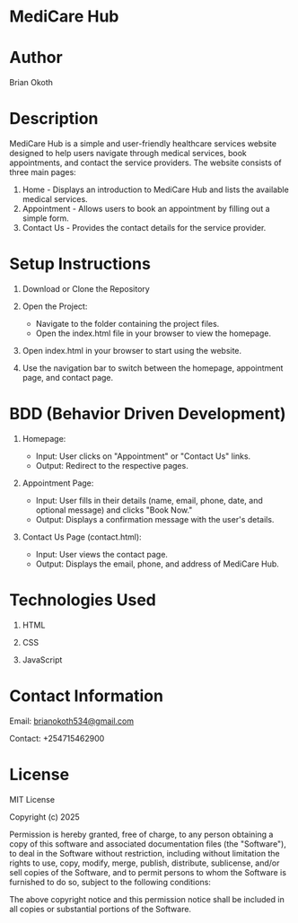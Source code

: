 # MediCare Hub

# Author

Brian Okoth

# Description

MediCare Hub is a simple and user-friendly healthcare services website designed to help users navigate through medical services, book appointments, and contact the service providers. The website consists of three main pages:

1. Home - Displays an introduction to MediCare Hub and lists the available medical services.
2. Appointment - Allows users to book an appointment by filling out a simple form.
3. Contact Us - Provides the contact details for the service provider.

# Setup Instructions

1. Download or Clone the Repository
2. Open the Project:

   - Navigate to the folder containing the project files.
   - Open the index.html file in your browser to view the homepage.

3. Open index.html in your browser to start using the website.
4. Use the navigation bar to switch between the homepage, appointment page, and contact page.

# BDD (Behavior Driven Development)

1. Homepage:

   - Input: User clicks on "Appointment" or "Contact Us" links.
   - Output: Redirect to the respective pages.

2. Appointment Page:

   - Input: User fills in their details (name, email, phone, date, and optional message) and clicks "Book Now."
   - Output: Displays a confirmation message with the user's details.

3. Contact Us Page (contact.html):

   - Input: User views the contact page.
   - Output: Displays the email, phone, and address of MediCare Hub.

# Technologies Used

1. HTML

2. CSS

3. JavaScript

# Contact Information

Email: brianokoth534@gmail.com

Contact: +254715462900

# License

MIT License

Copyright (c) 2025

Permission is hereby granted, free of charge, to any person obtaining a copy of this software and associated documentation files (the "Software"), to deal in the Software without restriction, including without limitation the rights to use, copy, modify, merge, publish, distribute, sublicense, and/or sell copies of the Software, and to permit persons to whom the Software is furnished to do so, subject to the following conditions:

The above copyright notice and this permission notice shall be included in all copies or substantial portions of the Software.
